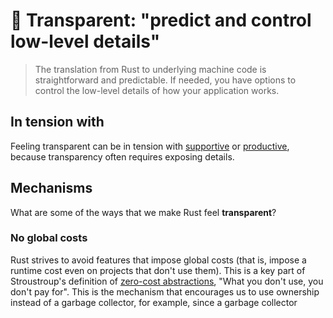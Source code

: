 # 🔧 Transparent: "predict and control low-level details"

> The translation from Rust to underlying machine code is straightforward and predictable. If needed, you have options to control the low-level details of how your application works.

## In tension with

Feeling transparent can be in tension with [supportive] or [productive], because transparency often requires exposing details.

[supportive]: ./supportive.md
[productive]: ./productive.md

## Mechanisms

What are some of the ways that we make Rust feel **transparent**?

### No global costs

Rust strives to avoid features that impose global costs (that is, impose a runtime cost even on projects that don't use them). This is a key part of Stroustroup's definition of [zero-cost abstractions](./transparent.md#zero-cost-abstractions), "What you don't use, you don't pay for". This is the mechanism that encourages us to use ownership instead of a garbage collector, for example, since a garbage collector 